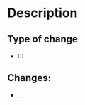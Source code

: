 # Description
[comment]: # "Please include a summary of the change and which issue is fixed, if such. Please also include relevant motivation and context. List any dependencies that are required for this change"
[comment]: # "If the PR closes any opened issue, please use 'Fixes #issueID'"

## Type of change
[comment]: # "They can be: ⭐ Feature | 🐞 Bug | 📙 Documentation | 🧶 Chore | 🧬 Refactor | ⚡ Test | 🌈 Styling | 🔥 Enhancement | 💣 Breaking Change | 📦 Package"

- [ ]

## Changes:
[comment]: # "Place here the more granular changes you've made"

- ...
